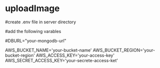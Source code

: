 # uploadImage

#create .env file in server directory

#add the following varables 


#DBURL="your-mongodb-url"

AWS_BUCKET_NAME='your-bucket-name'
AWS_BUCKET_REGION='your-bucket-region'
AWS_ACCESS_KEY='your-access-key'
AWS_SECRET_ACCESS_KEY='your-secrete-access-ket'
